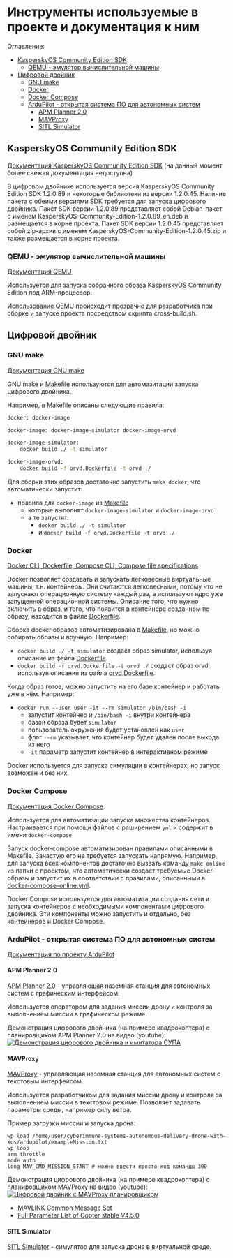# Инструменты используемые в проекте и документация к ним

Оглавление:

- [KasperskyOS Community Edition SDK](#kasperskyos-community-edition-sdk)
  - [QEMU - эмулятор вычислительной машины](#qemu---эмулятор-вычислительной-машины)
- [Цифровой двойник](#цифровой-двойник)
  - [GNU make](#gnu-make)
  - [Docker](#docker)
  - [Docker Compose](#docker-compose)
  - [ArduPilot - открытая система ПО для автономных систем](#ardupilot---открытая-система-по-для-автономных-систем)
    - [APM Planner 2.0](#apm-planner-20)
    - [MAVProxy](#mavproxy)
    - [SITL Simulator](#sitl-simulator)
  
## KasperskyOS Community Edition SDK

[Документация KasperskyOS Community Edition SDK](https://support.kaspersky.ru/help/KCE/1.1/ru-RU/whats_new.htm) (на данный момент более свежая документация недоступна).

В цифровом двойнике используется версия KasperskyOS Community Edition SDK 1.2.0.89 и некоторые библиотеки из версии 1.2.0.45.
Наличие пакета с обеими версиями SDK требуется для запуска цифрового двойника.
Пакет SDK версии 1.2.0.89 представляет собой Debian-пакет с именем KasperskyOS-Community-Edition-1.2.0.89_en.deb и размещается в корне проекта. Пакет SDK версии 1.2.0.45 представляет собой zip-архив с именем KasperskyOS-Community-Edition-1.2.0.45.zip и также размещается в корне проекта.

### QEMU - эмулятор вычислительной машины

[Документация QEMU](https://www.qemu.org/docs/master/)

Используется для запуска собранного образа KasperskyOS Community Edition под ARM-процессор.

Использование QEMU происходит прозрачно для разработчика при сборке и запуске проекта посредством скрипта cross-build.sh.

## Цифровой двойник

### GNU make

[Документация GNU make](https://www.gnu.org/software/make/manual/make.html)

GNU make и [Makefile](https://gitflic.ru/project/learning-cyberimmunity/cyberimmune-systems-autonomous-delivery-drone-with-kos/blob/?file=Makefile&branch=rover) используются для автомазитации запуска цифрового двойника.

Например, в [Makefile](https://gitflic.ru/project/learning-cyberimmunity/cyberimmune-systems-autonomous-delivery-drone-with-kos/blob/?file=Makefile&branch=rover) описаны следующие правила:

```bash
docker: docker-image

docker-image: docker-image-simulator docker-image-orvd

docker-image-simulator:
    docker build ./ -t simulator

docker-image-orvd:
    docker build -f orvd.Dockerfile -t orvd ./
```

Для сборки этих образов достаточно запустить `make docker`, что автоматически запустит:

- правила для `docker-image` из [Makefile](https://gitflic.ru/project/learning-cyberimmunity/cyberimmune-systems-autonomous-delivery-drone-with-kos/blob/?file=Makefile&branch=rover)
  - которые выполнят `docker-image-simulator` и `docker-image-orvd`
  - а те запустят:
    - `docker build ./ -t simulator`
    - и `docker build -f orvd.Dockerfile -t orvd ./`

### Docker

[Docker CLI, Dockerfile, Compose CLI, Compose file specifications](https://docs.docker.com/reference/)

Docker позволяет создавать и запускать легковесные виртуальные машины, т.н. контейнеры. Они считаются легковесными, потому что не запускают операционную систему каждый раз, а используют ядро уже запущенной операционной системы.
Описание того, что нужно включить в образ, и того, что появится в контейнере созданном по образу, находится в файле [Dockerfile](https://gitflic.ru/project/learning-cyberimmunity/cyberimmune-systems-autonomous-delivery-drone-with-kos/blob?file=Dockerfile&branch=rover).

Сборка docker образов автоматизирована в [Makefile](https://gitflic.ru/project/learning-cyberimmunity/cyberimmune-systems-autonomous-delivery-drone-with-kos/blob/?file=Makefile&branch=rover), но можно собирать образы и вручную.
Например:

- `docker build ./ -t simulator` создаст образ simulator, используя описание из файла [Dockerfile](https://gitflic.ru/project/learning-cyberimmunity/cyberimmune-systems-autonomous-delivery-drone-with-kos/blob?file=Dockerfile&branch=rover).
- `docker build -f orvd.Dockerfile -t orvd ./` создаст образ orvd, используя описания из файла [orvd.Dockerfile](https://gitflic.ru/project/learning-cyberimmunity/cyberimmune-systems-autonomous-delivery-drone-with-kos/blob?file=orvd.Dockerfile&branch=rover).

Когда образ готов, можно запустить на его базе контейнер и работать уже в нём.
Например:

- `docker run --user user -it --rm simulator /bin/bash -i`
  - запустит контейнер и `/bin/bash -i` внутри контейнера
  - базой образа будет `simulator`
  - пользователь окружения будет установлен как `user`
  - флаг `--rm` указывает, что контейнер будет удален после выхода из него
  - `-it` параметр запустит контейнер в интерактивном режиме

Docker используется для запуска симуляции в контейнерах, но запуск возможен и без них.

### Docker Compose

[Документация Docker Compose](https://docs.docker.com/compose/).

Используется для автоматизации запуска множества контейнеров. Настраивается при помощи файлов с раширением `yml` и содержит в имени `docker-compose`

Запуск docker-compose автоматизирован правилами описанными в Makefile. Зачастую его не требуется запускать напрямую.
Например, для запуска всех компонентов достаточно вызвать команду `make online` из папки с проектом, что автоматически создаст требуемые Docker-образы и запустит их в соответствии с правилами, описанными в [docker-compose-online.yml](https://gitflic.ru/project/learning-cyberimmunity/cyberimmune-systems-autonomous-delivery-drone-with-kos/blob?file=docker-compose-online.yml&branch=rover).

Docker Compose используется для автоматизации создания сети и запуска контейнеров с необходимыми компонентами цифрового двойника. Эти компоненты можно запустить и отдельно, без контейнеров и Docker Compose.

### ArduPilot - открытая система ПО для автономных систем

[Документация по проекту ArduPilot](https://ardupilot.org/dev/index.html)

#### APM Planner 2.0

[APM Planner 2.0](https://ardupilot.org/planner2/) - управляющая наземная станция для автономных систем с графическим интерфейсом.

Используется оператором для задания миссии дрону и контроля за выполнением миссии в графическом режиме.

Демонстрация цифрового двойника (на примере квадрокоптера) с планировщиком APM Planner 2.0 на видео (youtube):
[![Демонстрация цифрового двойника и имитатора СУПА](https://img.youtube.com/vi/ytzJ13hsMwg/0.jpg)](https://www.youtube.com/watch?v=ytzJ13hsMwg&t=305)

#### MAVProxy

[MAVProxy](https://ardupilot.org/mavproxy/index.html) - управляющая наземная станция для автономных систем с текстовым интерфейсом.

Используется разработчиком для задания миссии дрону и контроля за выполнением миссии в текстовом режиме. Позволяет задавать параметры среды, например силу ветра.

Пример загрузки миссии и запуска дрона:

```text
wp load /home/user/cyberimmune-systems-autonomous-delivery-drone-with-kos/ardupilot/exampleMission.txt
wp loop
arm throttle
mode auto
long MAV_CMD_MISSION_START # можно ввести просто код команды 300
```

Демонстрация цифрового двойника (на примере квадрокоптера) с планировщиком MAVProxy на видео (youtube):
[![Цифровой двойник с MAVProxy планировщиком](https://img.youtube.com/vi/-VbmFeQ1A-Q/0.jpg)](https://www.youtube.com/watch?v=-VbmFeQ1A-Q)

- [MAVLINK Common Message Set](https://mavlink.io/en/messages/common.html)
- [Full Parameter List of Copter stable V4.5.0](https://ardupilot.org/copter/docs/parameters-Copter-stable-V4.5.0.html)

#### SITL Simulator

[SITL Simulator](https://ardupilot.org/dev/docs/sitl-simulator-software-in-the-loop.html) - симулятор для запуска дрона в виртуальной среде.
